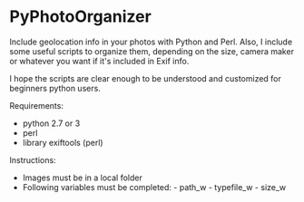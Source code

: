 # PyPhotoOrganizer
Include geolocation info in your photos with Python and Perl.
Also, I include some useful scripts to organize them, depending on the size, camera maker or whatever you want if it's included in Exif info.

I hope the scripts are clear enough to be understood and customized for beginners python users.

Requirements:
- python 2.7 or 3
- perl
- library exiftools (perl)

Instructions:
- Images must be in a local folder
- Following variables must be completed:
        - path_w
        - typefile_w
        - size_w
